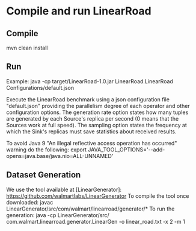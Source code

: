 # Compile and run LinearRoad

## Compile
mvn clean install

## Run
Example: java -cp target/LinearRoad-1.0.jar LinearRoad.LinearRoad Configurations/default.json

Execute the LinearRoad benchmark using a json configuration file "default.json" providing the parallelism degree of each operator and other configuration options. The generation rate option states how many tuples are generated by each Source's replica per second (0 means that the Sources work at full speed). The sampling option states the frequency at which the Sink's replicas must save statistics about received results.

To avoid Java 9 "An illegal reflective access operation has occurred" warning do the following:
export JAVA_TOOL_OPTIONS='--add-opens=java.base/java.nio=ALL-UNNAMED'

## Dataset Generation
We use the tool available at [LinearGenerator]: https://github.com/walmartlabs/LinearGenerator
To compile the tool once downloaded:
	javac LinearGenerator/src/com/walmart/linearroad/generator/*
To run the generation:
	java -cp LinearGenerator/src/ com.walmart.linearroad.generator.LinearGen -o linear_road.txt -x 2 -m 1
